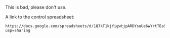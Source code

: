 This is bad, please don't use.

A link to the control spreadsheet:
```
https://docs.google.com/spreadsheets/d/1Q7kT1kjYigwtjpARDYsuUe6wYrtTEaSc_sKTdFh8VUo/edit?usp=sharing
```

